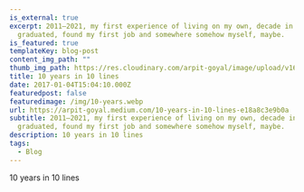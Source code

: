 ```yaml
---
is_external: true
excerpt: 2011–2021, my first experience of living on my own, decade in which I
  graduated, found my first job and somewhere somehow myself, maybe.
is_featured: true
templateKey: blog-post
content_img_path: ""
thumb_img_path: https://res.cloudinary.com/arpit-goyal/image/upload/v1650731987/1_sizaZa1cqGsV_MxskFLq7A_u2wglu.jpg
title: 10 years in 10 lines
date: 2017-01-04T15:04:10.000Z
featuredpost: false
featuredimage: /img/10-years.webp
url: https://arpit-goyal.medium.com/10-years-in-10-lines-e18a8c3e9b0a
subtitle: 2011–2021, my first experience of living on my own, decade in which I
  graduated, found my first job and somewhere somehow myself, maybe.
description: 10 years in 10 lines
tags:
  - Blog
---
```

10 years in 10 lines